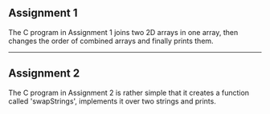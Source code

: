 ## Assignment 1

The C program in Assignment 1 joins two 2D arrays in one array, 
then changes the order of combined arrays and finally prints them.

---

## Assignment 2
 
The C program in Assignment 2 is rather simple that it creates a function 
called 'swapStrings', implements it over two strings and prints.



